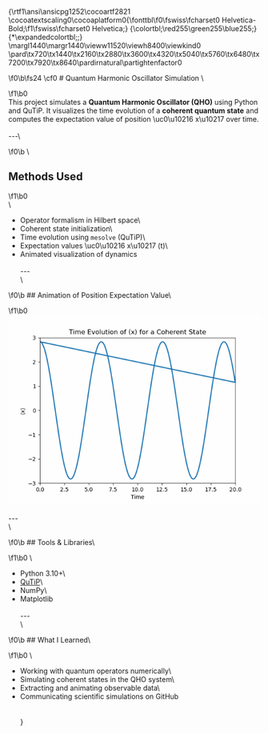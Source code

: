 {\rtf1\ansi\ansicpg1252\cocoartf2821
\cocoatextscaling0\cocoaplatform0{\fonttbl\f0\fswiss\fcharset0 Helvetica-Bold;\f1\fswiss\fcharset0 Helvetica;}
{\colortbl;\red255\green255\blue255;}
{\*\expandedcolortbl;;}
\margl1440\margr1440\vieww11520\viewh8400\viewkind0
\pard\tx720\tx1440\tx2160\tx2880\tx3600\tx4320\tx5040\tx5760\tx6480\tx7200\tx7920\tx8640\pardirnatural\partightenfactor0

\f0\b\fs24 \cf0 # Quantum Harmonic Oscillator Simulation \

\f1\b0 \
This project simulates a **Quantum Harmonic Oscillator (QHO)** using Python and QuTiP. It visualizes the time evolution of a **coherent quantum state** and computes the expectation value of position \uc0\u10216 x\u10217  over time.\
\
---\

\f0\b \
##  Methods Used
\f1\b0 \
\
- Operator formalism in Hilbert space\
- Coherent state initialization\
- Time evolution using `mesolve` (QuTiP)\
- Expectation values \uc0\u10216 x\u10217 (t)\
- Animated visualization of dynamics\
\
---\
\

\f0\b ##  Animation of Position Expectation Value\

\f1\b0 \
![QHO Animation](animations/qho_animation.gif)\
\
---\
\

\f0\b ##   Tools & Libraries\

\f1\b0 \
- Python 3.10+\
- [QuTiP](http://qutip.org)\
- NumPy\
- Matplotlib\
\
---\
\

\f0\b ##  What I Learned\

\f1\b0 \
- Working with quantum operators numerically\
- Simulating coherent states in the QHO system\
- Extracting and animating observable data\
- Communicating scientific simulations on GitHub\
\
\
}
